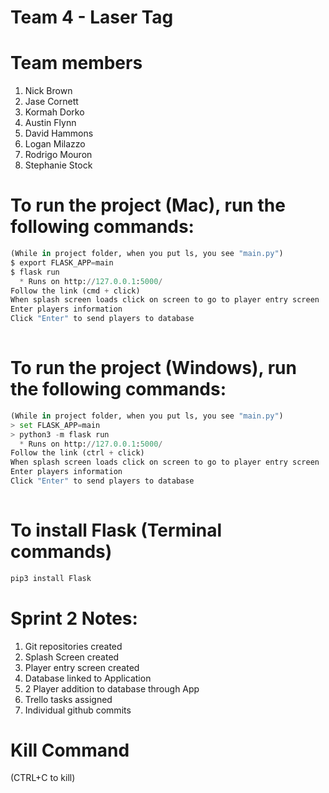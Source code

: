 # Team 4 - Laser Tag


# Team members
1. Nick Brown
1. Jase Cornett
1. Kormah Dorko
1. Austin Flynn
1. David Hammons
1. Logan Milazzo
1. Rodrigo Mouron
1. Stephanie Stock

# To run the project (Mac), run the following commands:
```python
(While in project folder, when you put ls, you see "main.py")
$ export FLASK_APP=main
$ flask run
  * Runs on http://127.0.0.1:5000/
Follow the link (cmd + click)
When splash screen loads click on screen to go to player entry screen
Enter players information
Click "Enter" to send players to database
 
```

# To run the project (Windows), run the following commands:
```python
(While in project folder, when you put ls, you see "main.py")
> set FLASK_APP=main
> python3 -m flask run
  * Runs on http://127.0.0.1:5000/
Follow the link (ctrl + click)
When splash screen loads click on screen to go to player entry screen
Enter players information
Click "Enter" to send players to database
 
```

# To install Flask (Terminal commands)
```python
pip3 install Flask

```

# Sprint 2 Notes:
1. Git repositories created
1. Splash Screen created
1. Player entry screen created
1. Database linked to Application
1. 2 Player addition to database through App
1. Trello tasks assigned
1. Individual github commits

# Kill Command
(CTRL+C to kill)
